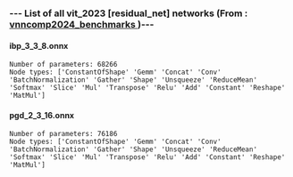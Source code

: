 ### --- List of all vit_2023 [residual_net] networks (From :<a href = 'https://github.com/ChristopherBrix/vnncomp2024_benchmarks'> vnncomp2024_benchmarks </a>)---

#### ibp_3_3_8.onnx 
	Number of parameters: 68266 
	Node types: ['ConstantOfShape' 'Gemm' 'Concat' 'Conv' 'BatchNormalization' 'Gather' 'Shape' 'Unsqueeze' 'ReduceMean' 'Softmax' 'Slice' 'Mul' 'Transpose' 'Relu' 'Add' 'Constant' 'Reshape' 'MatMul']

#### pgd_2_3_16.onnx 
	Number of parameters: 76186 
	Node types: ['ConstantOfShape' 'Gemm' 'Concat' 'Conv' 'BatchNormalization' 'Gather' 'Shape' 'Unsqueeze' 'ReduceMean' 'Softmax' 'Slice' 'Mul' 'Transpose' 'Relu' 'Add' 'Constant' 'Reshape' 'MatMul']

